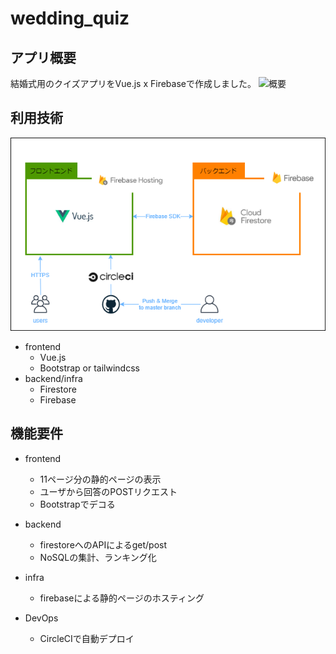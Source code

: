 # wedding_quiz

## アプリ概要
結婚式用のクイズアプリをVue.js x Firebaseで作成しました。
![概要](https://github.com/KamiHitoe/img/blob/master/wedding_quiz/01_main.png)


## 利用技術


![インフラ構成図](https://github.com/KamiHitoe/wedding_quiz/blob/master/infra.png)
- frontend
    - Vue.js
    - Bootstrap or tailwindcss
- backend/infra
    - Firestore
    - Firebase


## 機能要件
- frontend
    - 11ページ分の静的ページの表示
    - ユーザから回答のPOSTリクエスト
    - Bootstrapでデコる

- backend
    - firestoreへのAPIによるget/post
    - NoSQLの集計、ランキング化

- infra
    - firebaseによる静的ページのホスティング

- DevOps
    - CircleCIで自動デプロイ
